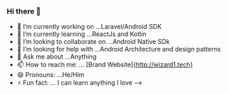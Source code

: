### Hi there 👋


- 🔭 I’m currently working on ...Laravel/Android SDK
- 🌱 I’m currently learning ...ReactJs and Kotlin
- 👯 I’m looking to collaborate on ...Android Native SDk
- 🤔 I’m looking for help with ...Android Architecture and design patterns
- 💬 Ask me about ...Anything
- 📫 How to reach me: ... [Brand Website]{http://wizard1.tech}
- 😄 Pronouns: ...He/Him
- ⚡ Fun fact: ... I can learn anything I love
-->
